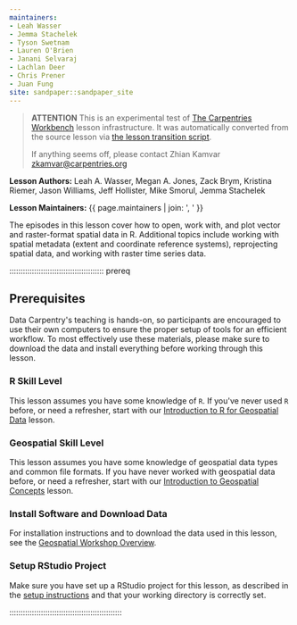 ```yaml
---
maintainers:
- Leah Wasser
- Jemma Stachelek
- Tyson Swetnam
- Lauren O'Brien
- Janani Selvaraj
- Lachlan Deer
- Chris Prener
- Juan Fung
site: sandpaper::sandpaper_site
---
```


> **ATTENTION** This is an experimental test of [The Carpentries Workbench](https://carpentries.github.io/workbench) lesson infrastructure.
> It was automatically converted from the source lesson via [the lesson transition script](https://github.com/carpentries/lesson-transition/).
> 
> If anything seems off, please contact Zhian Kamvar [zkamvar@carpentries.org](mailto:zkamvar@carpentries.org)

**Lesson Authors:** Leah A. Wasser, Megan A. Jones, Zack Brym, Kristina Riemer, Jason Williams, Jeff Hollister,  Mike Smorul, Jemma Stachelek

**Lesson Maintainers:** {{ page.maintainers | join: ', ' }}

The episodes in this lesson cover how to open, work with, and plot
vector and raster-format spatial data in R. Additional topics include
working with spatial metadata (extent and coordinate reference systems),
reprojecting spatial data, and working with raster time series data.

::::::::::::::::::::::::::::::::::::::::::  prereq

## Prerequisites

Data Carpentry's teaching is hands-on, so participants are encouraged
to use their own computers to ensure the proper setup of tools for an
efficient workflow. To most effectively use these materials, please
make sure to download the data and install everything before
working through this lesson.

### R Skill Level

This lesson assumes you have some knowledge of `R`. If you've never
used `R` before, or need a refresher, start with our
[Introduction to R for Geospatial Data](http://www.datacarpentry.org/r-intro-geospatial/)
lesson.

### Geospatial Skill Level

This lesson assumes you have some knowledge of geospatial data types
and common file formats. If you have never worked with geospatial
data before, or need a refresher, start with our
[Introduction to Geospatial Concepts](http://www.datacarpentry.org/organization-geospatial/)
lesson.

### Install Software and Download Data

For installation instructions and to download the data used in this
lesson, see the
[Geospatial Workshop Overview](http://www.datacarpentry.org/geospatial-workshop/setup.html).

### Setup RStudio Project

Make sure you have set up a RStudio project for this lesson, as
described in the
<a href="{{ site.baseurl }}/setup.html" target="_blank">setup instructions</a>
and that your working directory is correctly set.


::::::::::::::::::::::::::::::::::::::::::::::::::


